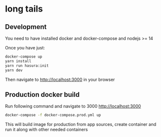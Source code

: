 # long tails

## Development

You need to have installed docker and docker-compose and nodejs >= 14

Once you have just:

```bash
docker-compose up
yarn install
yarn run hasura:init
yarn dev
```

Then navigate to [http://localhost:3000](http://localhost:3000) in your browser

## Production docker build

Run following command and navigate to 3000 [http://localhost:3000](http://localhost:3000)

```bash
docker-compose -f docker-compose.prod.yml up
```

This will build image for production from app sources, create container and run it along with other needed containers
